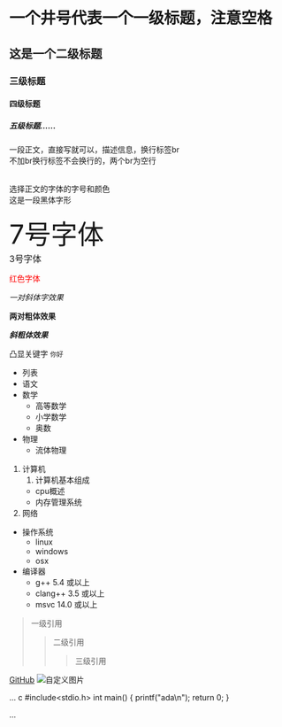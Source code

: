 # 一个井号代表一个一级标题，注意空格
## 这是一个二级标题
### 三级标题
#### 四级标题
##### 五级标题......

一段正文，直接写就可以，描述信息，换行标签br <br>
不加br换行标签不会换行的，两个br为空行 <br><br>

选择正文的字体的字号和颜色<br>
<font face="黑体">这是一段黑体字形</font><br>

<font size=7>7号字体</font><br>
<font size=3>3号字体</font><br>

<font color=#FF0000>红色字体</font>


*一对斜体字效果*

**两对粗体效果**

***斜粗体效果***

凸显关键字 `你好`



* 列表
* 语文
* 数学
    * 高等数学
    * 小学数学
	* 奥数
* 物理
    * 流体物理

1. 计算机
    1. 计算机基本组成
	* cpu概述
	* 内存管理系统
2. 网络


* 操作系统
  * linux
  * windows
  * osx
* 编译器
  * g++ 5.4 或以上
  * clang++ 3.5 或以上
  * msvc 14.0 或以上


> 一级引用
>> 二级引用
>>> 三级引用

[GitHub](https://github.com "点击进入GitHub")
![自定义图片](C://Users//86176//Desktop//数字信号处理//1.png)


...
   c
	#include<stdio.h>
	int main()
	{
		printf("ada\n");
		return 0;
	}

...




